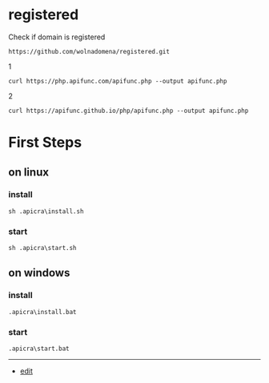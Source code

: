 # registered
Check if domain is registered


    https://github.com/wolnadomena/registered.git

1

    curl https://php.apifunc.com/apifunc.php --output apifunc.php

2

    curl https://apifunc.github.io/php/apifunc.php --output apifunc.php



# First Steps
## on linux
### install
    sh .apicra\install.sh

### start
    sh .apicra\start.sh

## on windows

### install
    .apicra\install.bat

### start
    .apicra\start.bat



---

+ [edit](https://github.com/wolnadomena/registered/edit/main/README.md)
    
